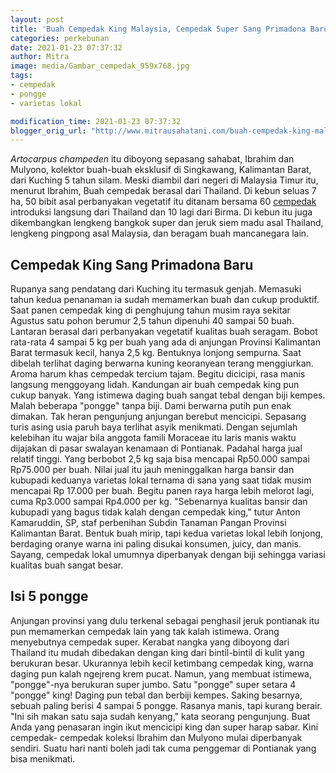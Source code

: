 ```yaml
---
layout: post
title: 'Buah Cempedak King Malaysia, Cempedak Super Sang Primadona Baru'
categories: perkebunan
date: 2021-01-23 07:37:32
author: Mitra
image: media/Gambar_cempedak_959x768.jpg
tags:
- cempedak
- pongge
- varietas lokal

modification_time: 2021-01-23 07:37:32
blogger_orig_url: "http://www.mitrausahatani.com/buah-cempedak-king-malaysia.html"
---
```


_Artocarpus champeden_ itu diboyong sepasang sahabat, Ibrahim dan Mulyono,
kolektor buah-buah eksklusif di Singkawang, Kalimantan Barat, dari Kuching 5
tahun silam. Meski diambil dari negeri di Malaysia Timur itu, menurut Ibrahim,
Buah cempedak berasal dari Thailand. Di kebun seluas 7 ha, 50 bibit asal
perbanyakan vegetatif itu ditanam bersama 60
[cempedak](https://www.mitrausahatani.com/topik/cempedak) introduksi langsung dari
Thailand dan 10 lagi dari Birma. Di kebun itu juga dikembangkan lengkeng
bangkok super dan jeruk siem madu asal Thailand, lengkeng pingpong asal
Malaysia, dan beragam buah mancanegara lain.

## Cempedak King Sang Primadona Baru

Rupanya sang pendatang dari Kuching itu termasuk genjah. Memasuki tahun kedua
penanaman ia sudah memamerkan buah dan cukup produktif. Saat panen cempedak
king di penghujung tahun musim raya sekitar Agustus satu pohon berumur 2,5
tahun dipenuhi 40 sampai 50 buah. Lantaran berasal dari perbanyakan vegetatif
kualitas buah seragam. Bobot rata-rata 4 sampai 5 kg per buah yang ada di
anjungan Provinsi Kalimantan Barat termasuk kecil, hanya 2,5 kg. Bentuknya
lonjong sempurna. Saat dibelah terlihat daging berwarna kuning keoranyean
terang menggiurkan. Aroma harum khas cempedak tercium tajam. Begitu dicicipi,
rasa manis langsung menggoyang lidah. Kandungan air buah cempedak king pun
cukup banyak. Yang istimewa daging buah sangat tebal dengan biji kempes. Malah
beberapa "pongge" tanpa biji. Dami berwarna putih pun enak dimakan. Tak heran
pengunjung anjungan berebut mencicipi. Sepasang turis asing usia paruh baya
terlihat asyik menikmati. Dengan sejumlah kelebihan itu wajar bila anggota
famili Moraceae itu laris manis waktu dijajakan di pasar swalayan kenamaan di
Pontianak. Padahal harga jual relatif tinggi. Yang berbobot 2,5 kg saja bisa
mencapai Rp50.000 sampai Rp75.000 per buah. Nilai jual itu jauh meninggalkan
harga bansir dan kubupadi keduanya varietas lokal ternama di sana yang saat
tidak musim mencapai Rp 17.000 per buah. Begitu panen raya harga lebih melorot
lagi, cuma Rp3.000 sampai Rp4.000 per kg. "Sebenarnya kualitas bansir dan
kubupadi yang bagus tidak kalah dengan cempedak king," tutur Anton Kamaruddin,
SP, staf perbenihan Subdin Tanaman Pangan Provinsi Kalimantan Barat. Bentuk
buah mirip, tapi kedua varietas lokal lebih lonjong, berdaging oranye warna
ini paling disukai konsumen, juicy, dan manis. Sayang, cempedak lokal umumnya
diperbanyak dengan biji sehingga variasi kualitas buah sangat besar.

## Isi 5 pongge

Anjungan provinsi yang dulu terkenal sebagai penghasil jeruk pontianak itu pun
memamerkan cempedak lain yang tak kalah istimewa. Orang menyebutnya cempedak
super. Kerabat nangka yang diboyong dari Thailand itu mudah dibedakan dengan
king dari bintil-bintil di kulit yang berukuran besar. Ukurannya lebih kecil
ketimbang cempedak king, warna daging pun kalah ngejreng krem pucat. Namun,
yang membuat istimewa, "pongge"-nya berukuran super jumbo. Satu "pongge" super
setara 4 "pongge" king! Daging pun tebal dan berbiji kempes. Saking besarnya,
sebuah paling berisi 4 sampai 5 pongge. Rasanya manis, tapi kurang berair.
"Ini sih makan satu saja sudah kenyang," kata seorang pengunjung. Buat Anda
yang penasaran ingin ikut mencicipi king dan super harap sabar. Kini cempedak-
cempedak koleksi Ibrahim dan Mulyono mulai diperbanyak sendiri. Suatu hari
nanti boleh jadi tak cuma penggemar di Pontianak yang bisa menikmati.



